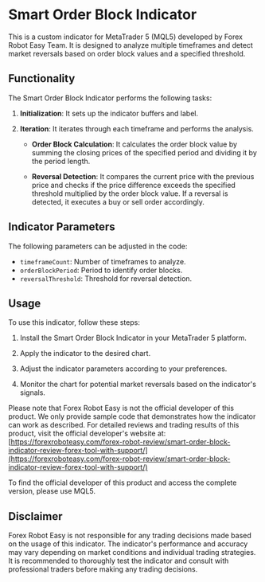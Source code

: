 # Smart Order Block Indicator

This is a custom indicator for MetaTrader 5 (MQL5) developed by Forex Robot Easy Team. It is designed to analyze multiple timeframes and detect market reversals based on order block values and a specified threshold.

## Functionality

The Smart Order Block Indicator performs the following tasks:

1. **Initialization**: It sets up the indicator buffers and label.

2. **Iteration**: It iterates through each timeframe and performs the analysis.

   - **Order Block Calculation**: It calculates the order block value by summing the closing prices of the specified period and dividing it by the period length.

   - **Reversal Detection**: It compares the current price with the previous price and checks if the price difference exceeds the specified threshold multiplied by the order block value. If a reversal is detected, it executes a buy or sell order accordingly.

## Indicator Parameters

The following parameters can be adjusted in the code:

- `timeframeCount`: Number of timeframes to analyze.
- `orderBlockPeriod`: Period to identify order blocks.
- `reversalThreshold`: Threshold for reversal detection.

## Usage

To use this indicator, follow these steps:

1. Install the Smart Order Block Indicator in your MetaTrader 5 platform.

2. Apply the indicator to the desired chart.

3. Adjust the indicator parameters according to your preferences.

4. Monitor the chart for potential market reversals based on the indicator's signals.

Please note that Forex Robot Easy is not the official developer of this product. We only provide sample code that demonstrates how the indicator can work as described. For detailed reviews and trading results of this product, visit the official developer's website at: [https://forexroboteasy.com/forex-robot-review/smart-order-block-indicator-review-forex-tool-with-support/](https://forexroboteasy.com/forex-robot-review/smart-order-block-indicator-review-forex-tool-with-support/)

To find the official developer of this product and access the complete version, please use MQL5.

## Disclaimer

Forex Robot Easy is not responsible for any trading decisions made based on the usage of this indicator. The indicator's performance and accuracy may vary depending on market conditions and individual trading strategies. It is recommended to thoroughly test the indicator and consult with professional traders before making any trading decisions.
